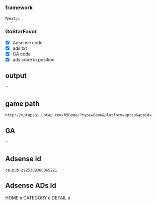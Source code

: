 ### framework

Next.js

### GoStarFavor

- [x] Adsense code
- [x] ads.txt
- [x] GA code
- [x] ads code in position

## output

``

## game path

`http://uptapapi.uptap.com/h5Game/?type=Game&platform=uptap&appid=`

## GA

``

## Adsense id

`ca-pub-2925309388065221`

## Adsense ADs Id

HOME `0`
CATEGORY `0`
DETAIL `0`
